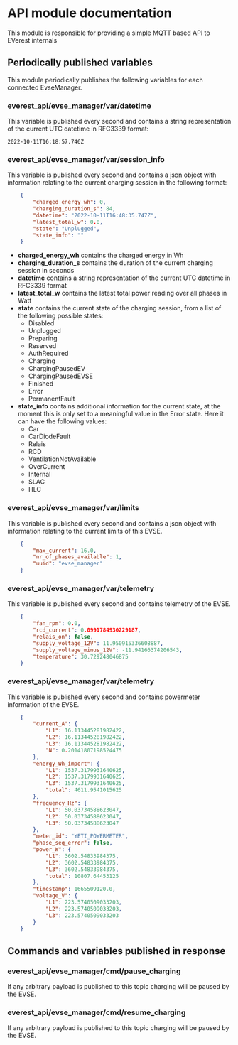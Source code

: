 # API module documentation
This module is responsible for providing a simple MQTT based API to EVerest internals

## Periodically published variables
This module periodically publishes the following variables for each connected EvseManager.

### everest_api/evse_manager/var/datetime
This variable is published every second and contains a string representation of the current UTC datetime in RFC3339 format:
```
2022-10-11T16:18:57.746Z
```

### everest_api/evse_manager/var/session_info
This variable is published every second and contains a json object with information relating to the current charging session in the following format:
```json
    {
        "charged_energy_wh": 0,
        "charging_duration_s": 84,
        "datetime": "2022-10-11T16:48:35.747Z",
        "latest_total_w": 0.0,
        "state": "Unplugged",
        "state_info": ""
    }
```

- **charged_energy_wh** contains the charged energy in Wh
- **charging_duration_s** contains the duration of the current charging session in seconds
- **datetime** contains a string representation of the current UTC datetime in RFC3339 format
- **latest_total_w** contains the latest total power reading over all phases in Watt
- **state** contains the current state of the charging session, from a list of the following possible states:
    - Disabled
    - Unplugged
    - Preparing
    - Reserved
    - AuthRequired
    - Charging
    - ChargingPausedEV
    - ChargingPausedEVSE
    - Finished
    - Error
    - PermanentFault
- **state_info** contains additional information for the current state, at the moment this is only set to a meaningful value in the Error state. Here it can have the following values:
    - Car
    - CarDiodeFault
    - Relais
    - RCD
    - VentilationNotAvailable
    - OverCurrent
    - Internal
    - SLAC
    - HLC

### everest_api/evse_manager/var/limits
This variable is published every second and contains a json object with information relating to the current limits of this EVSE.
```json
    {
        "max_current": 16.0,
        "nr_of_phases_available": 1,
        "uuid": "evse_manager"
    }
```

### everest_api/evse_manager/var/telemetry
This variable is published every second and contains telemetry of the EVSE.
```json
    {
        "fan_rpm": 0.0,
        "rcd_current": 0.0991784930229187,
        "relais_on": false,
        "supply_voltage_12V": 11.950915336608887,
        "supply_voltage_minus_12V": -11.94166374206543,
        "temperature": 30.729248046875
    }
```

### everest_api/evse_manager/var/telemetry
This variable is published every second and contains powermeter information of the EVSE.
```json
    {
        "current_A": {
            "L1": 16.113445281982422,
            "L2": 16.113445281982422,
            "L3": 16.113445281982422,
            "N": 0.20141807198524475
        },
        "energy_Wh_import": {
            "L1": 1537.3179931640625,
            "L2": 1537.3179931640625,
            "L3": 1537.3179931640625,
            "total": 4611.9541015625
        },
        "frequency_Hz": {
            "L1": 50.03734588623047,
            "L2": 50.03734588623047,
            "L3": 50.03734588623047
        },
        "meter_id": "YETI_POWERMETER",
        "phase_seq_error": false,
        "power_W": {
            "L1": 3602.54833984375,
            "L2": 3602.54833984375,
            "L3": 3602.54833984375,
            "total": 10807.64453125
        },
        "timestamp": 1665509120.0,
        "voltage_V": {
            "L1": 223.5740509033203,
            "L2": 223.5740509033203,
            "L3": 223.5740509033203
        }
    }
```

## Commands and variables published in response
### everest_api/evse_manager/cmd/pause_charging
If any arbitrary payload is published to this topic charging will be paused by the EVSE.

### everest_api/evse_manager/cmd/resume_charging
If any arbitrary payload is published to this topic charging will be paused by the EVSE.
